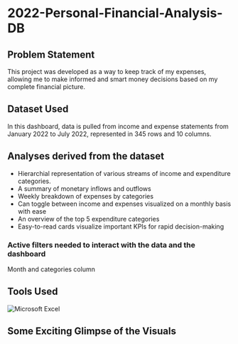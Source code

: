 # 2022-Personal-Financial-Analysis-DB

## Problem Statement
This project was developed as a way to keep track of my expenses, allowing me to make informed and smart money decisions based on my complete financial picture.

## Dataset Used
In this dashboard, data is pulled from income and expense statements from January 2022 to July 2022, represented in 345 rows and 10 columns.

## Analyses derived from the dataset
- Hierarchial representation of various streams of income and expenditure categories.
- A summary of monetary inflows and outflows
- Weekly breakdown of expenses by categories
- Can toggle between income and expenses visualized on a monthly basis with ease
- An overview of the top 5 expenditure categories
- Easy-to-read cards visualize important KPIs for rapid decision-making

### Active filters needed to interact with the data and the dashboard 
Month and categories column

## Tools Used
![Microsoft Excel](https://img.shields.io/badge/Microsoft_Excel-217346?style=for-the-badge&logo=microsoft-excel&logoColor=white)

## Some Exciting Glimpse of the Visuals
